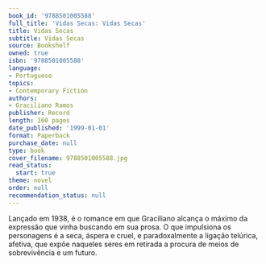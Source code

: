```yaml
---
book_id: '9788501005588'
full_title: 'Vidas Secas: Vidas Secas'
title: Vidas Secas
subtitle: Vidas Secas
source: Bookshelf
owned: true
isbn: '9788501005588'
language:
- Portuguese
topics:
- Contemporary Fiction
authors:
- Graciliano Ramos
publisher: Record
length: 160 pages
date_published: '1999-01-01'
format: Paperback
purchase_date: null
type: book
cover_filename: 9788501005588.jpg
read_status:
  start: true
theme: novel
order: null
recommendation_status: null
---
```

Lançado em 1938, é o romance em que Graciliano alcança o máximo da expressão que vinha buscando em sua prosa. O que impulsiona os personagens é a seca, áspera e cruel, e paradoxalmente a ligação telúrica, afetiva, que expõe naqueles seres em retirada a procura de meios de sobrevivência e um futuro.

